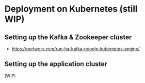 # Deployment on Kubernetes (still WIP)

## Setting up the Kafka & Zookeeper cluster
* https://portworx.com/run-ha-kafka-google-kubernetes-engine/

## Setting up the application cluster

(WIP)